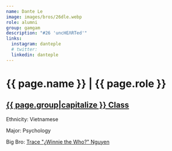 ```yaml
---
name: Dante Le
image: images/bros/26dle.webp
role: alumni
group: gamgam
description: "#26 'uncHEΛRTed'"
links:
  instagram: danteple
  # twitter: 
  linkedin: danteple
---
```


# {{ page.name }} | {{ page.role }} 
    
## [{{ page.group|capitalize }} Class](/ah/{{page.group}}s)
    
Ethnicity: Vietnamese

Major: Psychology

Big Bro: [Trace "¿Winnie the Who?" Nguyen](07tnguyen)


